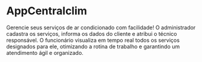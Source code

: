 # AppCentralclim
Gerencie seus serviços de ar condicionado com facilidade! O administrador cadastra os serviços, informa os dados do cliente e atribui o técnico responsável. O funcionário visualiza em tempo real todos os serviços designados para ele, otimizando a rotina de trabalho e garantindo um atendimento ágil e organizado.
